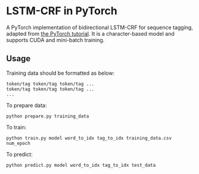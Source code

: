 # LSTM-CRF in PyTorch

A PyTorch implementation of bidirectional LSTM-CRF for sequence tagging, adapted from [the PyTorch tutorial](http://pytorch.org/tutorials/beginner/nlp/advanced_tutorial.html). It is a character-based model and supports CUDA and mini-batch training.

## Usage

Training data should be formatted as below:
```
token/tag token/tag token/tag ...
token/tag token/tag token/tag ...
...
```

To prepare data:
```
python prepare.py training_data
```

To train:
```
python train.py model word_to_idx tag_to_idx training_data.csv num_epoch
```

To predict:
```
python predict.py model word_to_idx tag_to_idx test_data
```
